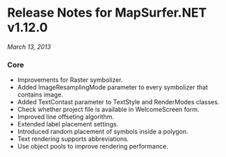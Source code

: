 # Release Notes for MapSurfer.NET v1.12.0

*March 13, 2013*

### Core ###

- Improvements for Raster symbolizer.
- Added ImageResamplingMode parameter to every symbolizer that contains image.
- Added TextContast parameter to TextStyle and RenderModes classes.
- Check whether project file is available in WelcomeScreen form.
- Improved line offseting algorithm.
- Extended label placement settings.
- Introduced random placement of symbols inside a polygon.
- Text rendering supports abbreviations.
- Use object pools to improve rendering performance.
